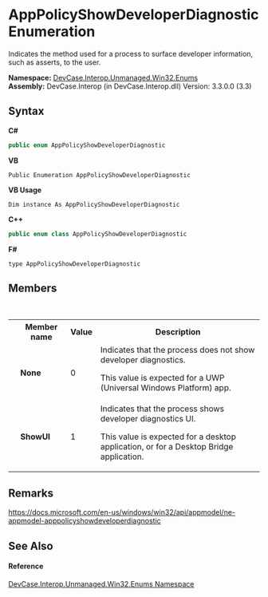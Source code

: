 # AppPolicyShowDeveloperDiagnostic Enumeration
 

Indicates the method used for a process to surface developer information, such as asserts, to the user.

**Namespace:**&nbsp;<a href="N_DevCase_Interop_Unmanaged_Win32_Enums">DevCase.Interop.Unmanaged.Win32.Enums</a><br />**Assembly:**&nbsp;DevCase.Interop (in DevCase.Interop.dll) Version: 3.3.0.0 (3.3)

## Syntax

**C#**<br />
``` C#
public enum AppPolicyShowDeveloperDiagnostic
```

**VB**<br />
``` VB
Public Enumeration AppPolicyShowDeveloperDiagnostic
```

**VB Usage**<br />
``` VB Usage
Dim instance As AppPolicyShowDeveloperDiagnostic
```

**C++**<br />
``` C++
public enum class AppPolicyShowDeveloperDiagnostic
```

**F#**<br />
``` F#
type AppPolicyShowDeveloperDiagnostic
```


## Members
&nbsp;<table><tr><th></th><th>Member name</th><th>Value</th><th>Description</th></tr><tr><td /><td target="F:DevCase.Interop.Unmanaged.Win32.Enums.AppPolicyShowDeveloperDiagnostic.None">**None**</td><td>0</td><td>Indicates that the process does not show developer diagnostics. 

 This value is expected for a UWP (Universal Windows Platform) app.</td></tr><tr><td /><td target="F:DevCase.Interop.Unmanaged.Win32.Enums.AppPolicyShowDeveloperDiagnostic.ShowUI">**ShowUI**</td><td>1</td><td>Indicates that the process shows developer diagnostics UI. 

 This value is expected for a desktop application, or for a Desktop Bridge application.</td></tr></table>

## Remarks
<a href="https://docs.microsoft.com/en-us/windows/win32/api/appmodel/ne-appmodel-apppolicyshowdeveloperdiagnostic" target="_blank">https://docs.microsoft.com/en-us/windows/win32/api/appmodel/ne-appmodel-apppolicyshowdeveloperdiagnostic</a>

## See Also


#### Reference
<a href="N_DevCase_Interop_Unmanaged_Win32_Enums">DevCase.Interop.Unmanaged.Win32.Enums Namespace</a><br />